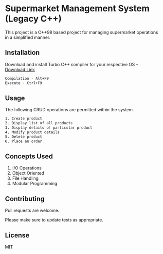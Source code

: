 # Supermarket Management System (Legacy C++)

This project is a C++98 based project for managing supermarket operations in a simplified manner.

## Installation

Download and install Turbo C++ compiler for your respective OS - [Download Link](https://developerinsider.co/download-turbo-c-for-windows-7-8-8-1-and-windows-10-32-64-bit-full-screen)
```bash
Compilation - Alt+F9
Execute - Ctrl+F9
```

## Usage

The following CRUD operations are permitted within the system.
```bash
1. Create product
2. Display list of all products
3. Display details of particular product
4. Modify product details
5. Delete product
6. Place an order
```

## Concepts Used
1. I/O Operations
2. Object Oriented
3. File Handling
4. Modular Programming



## Contributing
Pull requests are welcome.

Please make sure to update tests as appropriate.

## License
[MIT](https://choosealicense.com/licenses/mit/)
